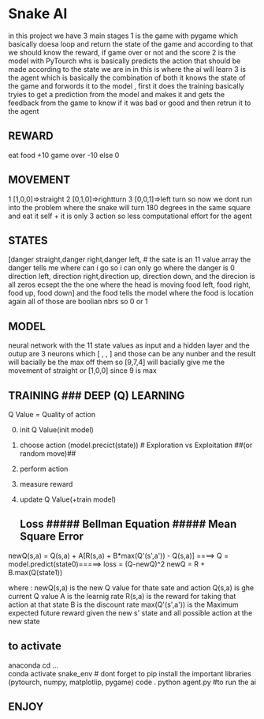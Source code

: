 # Snake AI


in this project we have 3 main stages 
	1 is the game with pygame which basically doesa loop and return the state of the game and according to that we should know the reward, if game over or not and the score
 	2 is the model with PyTourch whs is basically predicts the action that should be made according to the state we are in in this is where the ai will learn
  	3 is the agent which is basically the combination of both it knows the state of the game and forwords it to the model , first it does the training basically tryies to get a prediction from the model and makes it and gets the feedback from the game to know if it was bad or good and then retrun it to the agent





## REWARD ##
eat food 	+10
game over 	-10
else 		  0





## MOVEMENT ##
 1 [1,0,0]=>straight
 2 [0,1,0]=>rightturn
 3 [0,0,1]=>left turn
so now we dont run into the problem where the snake will turn 180 degrees in the same square and eat it self + it is only 3 action so less computational effort for the agent 




## STATES ##
[danger straight,danger right,danger left,				# the sate is an 11 value array the danger tells me where can i go so i can only go where the danger is 0
 direction left, direction right,direction up, direction down,		and the direcion is all zeros ecsept the the one where the head is moving 
 food left, food right, food up, food down]				and the food tells the model where the food is location again all of those are boolian nbrs so 0 or 1




 ## MODEL ##
neural network with the 11 state values as input and a hidden layer and the outup are 3 neurons which [ , , ] and those can be any nunber and the result will bacially be the max off them so [9,7,4] will bacially give me the movement of straight or [1,0,0] since 9 is max




## TRAINING ### DEEP (Q) LEARNING ##
   Q Value = Quality of action 

   0. init Q Value(init model)
   1. choose action (model.precict(state))		# Exploration vs Exploitation
				##(or random move)##		
   2. perform action
   3. measure reward
   4. update Q Value(+train model)

      

		## Loss ##### Bellman Equation ##### Mean Square Error ##
newQ(s,a) = Q(s,a) + A[R(s,a) + B*max(Q'(s',a')) - Q(s,a)] ====> Q    = model.predict(state0)=====>	loss = (Q-newQ)^2
													newQ = R + B.max(Q(state1))


where :	newQ(s,a) is the new Q value for thate sate and action
	Q(s,a) is ghe current Q value
	A is the learnig rate
	R(s,a) is the reward for taking that action at that state
	B is the discount rate
	max(Q'(s',a')) is the Maximum expected future reward given the new s' state and all possible action at the new state 






## to activate ##
anaconda   	cd ...				
		conda activate snake_env	# dont forget to pip install the important libraries (pytourch, numpy, matplotlip, pygame)
		code .
		python agent.py			#to run the ai	

  
##   ENJOY   ##
